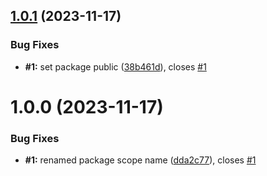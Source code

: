 ## [1.0.1](https://github.com/guslen/test-semantic-release-config/compare/v1.0.0...v1.0.1) (2023-11-17)


### Bug Fixes

* **#1:** set package public ([38b461d](https://github.com/guslen/test-semantic-release-config/commit/38b461d3456d82d46667be698485a56d4d4f641c)), closes [#1](https://github.com/guslen/test-semantic-release-config/issues/1)

# 1.0.0 (2023-11-17)


### Bug Fixes

* **#1:** renamed package scope name ([dda2c77](https://github.com/guslen/test-semantic-release-config/commit/dda2c77f3be95eb3b42ad7c5c39372b28f94f615)), closes [#1](https://github.com/guslen/test-semantic-release-config/issues/1)
